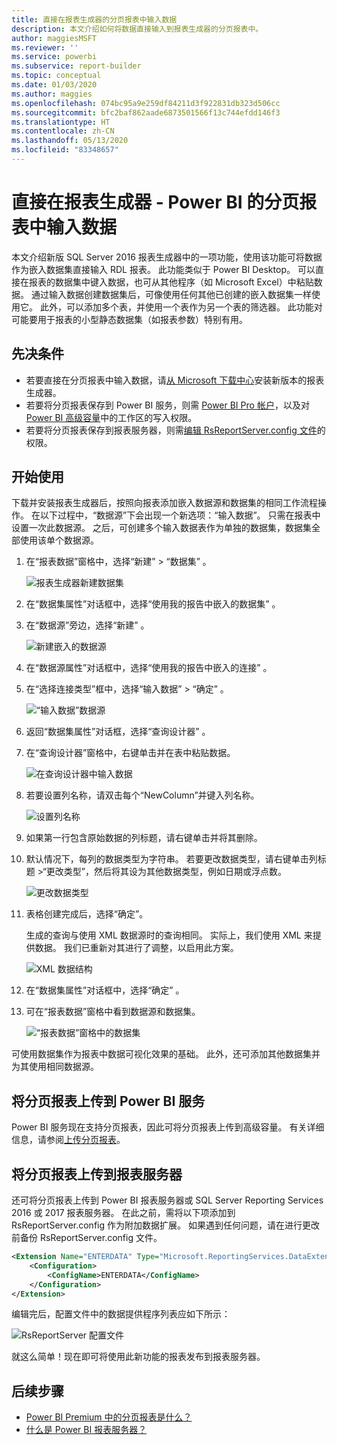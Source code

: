```yaml
---
title: 直接在报表生成器的分页报表中输入数据
description: 本文介绍如何将数据直接输入到报表生成器的分页报表中。
author: maggiesMSFT
ms.reviewer: ''
ms.service: powerbi
ms.subservice: report-builder
ms.topic: conceptual
ms.date: 01/03/2020
ms.author: maggies
ms.openlocfilehash: 074bc95a9e259df84211d3f922831db323d506cc
ms.sourcegitcommit: bfc2baf862aade6873501566f13c744efdd146f3
ms.translationtype: HT
ms.contentlocale: zh-CN
ms.lasthandoff: 05/13/2020
ms.locfileid: "83348657"
---
```

# <a name="enter-data-directly-in-a-paginated-report-in-report-builder---power-bi"></a>直接在报表生成器 - Power BI 的分页报表中输入数据

本文介绍新版 SQL Server 2016 报表生成器中的一项功能，使用该功能可将数据作为嵌入数据集直接输入 RDL 报表。  此功能类似于 Power BI Desktop。 可以直接在报表的数据集中键入数据，也可从其他程序（如 Microsoft Excel）中粘贴数据。 通过输入数据创建数据集后，可像使用任何其他已创建的嵌入数据集一样使用它。 此外，可以添加多个表，并使用一个表作为另一个表的筛选器。 此功能对可能要用于报表的小型静态数据集（如报表参数）特别有用。
 
## <a name="prerequisites"></a>先决条件

- 若要直接在分页报表中输入数据，请[从 Microsoft 下载中心](https://www.microsoft.com/download/details.aspx?id=53613)安装新版本的报表生成器。 
- 若要将分页报表保存到 Power BI 服务，则需 [Power BI Pro 帐户](../fundamentals/service-self-service-signup-for-power-bi.md)，以及对 [Power BI 高级容量](../admin/service-premium-what-is.md)中的工作区的写入权限。
- 若要将分页报表保存到报表服务器，则需[编辑 RsReportServer.config 文件](#upload-the-paginated-report-to-a-report-server)的权限。

## <a name="get-started"></a>开始使用

下载并安装报表生成器后，按照向报表添加嵌入数据源和数据集的相同工作流程操作。 在以下过程中，“数据源”下会出现一个新选项：“输入数据”。  只需在报表中设置一次此数据源。 之后，可创建多个输入数据表作为单独的数据集，数据集全部使用该单个数据源。

1. 在“报表数据”窗格中，选择“新建” > “数据集”  。

    ![报表生成器新建数据集](media/paginated-reports-enter-data/paginated-new-dataset.png)

1. 在“数据集属性”对话框中，选择“使用我的报告中嵌入的数据集” 。

1. 在“数据源”旁边，选择“新建” 。

    ![新建嵌入的数据源](media/paginated-reports-enter-data/paginated-new-data-source.png)

1. 在“数据源属性”对话框中，选择“使用我的报告中嵌入的连接” 。
2. 在“选择连接类型”框中，选择“输入数据” > “确定”  。

    ![“输入数据”数据源](media/paginated-reports-enter-data/paginated-data-source-properties-enter-data.png)

1. 返回“数据集属性”对话框，选择“查询设计器” 。
2. 在“查询设计器”窗格中，右键单击并在表中粘贴数据。

    ![在查询设计器中输入数据](media/paginated-reports-enter-data/paginated-enter-data.png)

1. 若要设置列名称，请双击每个“NewColumn”并键入列名称。

    ![设置列名称](media/paginated-reports-enter-data/paginated-column-name.png)

1. 如果第一行包含原始数据的列标题，请右键单击并将其删除。
    
9. 默认情况下，每列的数据类型为字符串。 若要更改数据类型，请右键单击列标题 >“更改类型”，然后将其设为其他数据类型，例如日期或浮点数。

    ![更改数据类型](media/paginated-reports-enter-data/paginated-data-type.png)

1. 表格创建完成后，选择“确定”。  

    生成的查询与使用 XML 数据源时的查询相同。 实际上，我们使用 XML 来提供数据。  我们已重新对其进行了调整，以启用此方案。

    ![XML 数据结构](media/paginated-reports-enter-data/paginated-xml-data.png)

12. 在“数据集属性”对话框中，选择“确定” 。

13. 可在“报表数据”窗格中看到数据源和数据集。

    ![“报表数据”窗格中的数据集](media/paginated-reports-enter-data/paginated-report-data-pane.png)

可使用数据集作为报表中数据可视化效果的基础。 此外，还可添加其他数据集并为其使用相同数据源。

## <a name="upload-the-paginated-report-to-the-power-bi-service"></a>将分页报表上传到 Power BI 服务

Power BI 服务现在支持分页报表，因此可将分页报表上传到高级容量。 有关详细信息，请参阅[上传分页报表](paginated-reports-save-to-power-bi-service.md)。

## <a name="upload-the-paginated-report-to-a-report-server"></a>将分页报表上传到报表服务器

还可将分页报表上传到 Power BI 报表服务器或 SQL Server Reporting Services 2016 或 2017 报表服务器。 在此之前，需将以下项添加到 RsReportServer.config 作为附加数据扩展。 如果遇到任何问题，请在进行更改前备份 RsReportServer.config 文件。

```xml
<Extension Name="ENTERDATA" Type="Microsoft.ReportingServices.DataExtensions.XmlDPConnection,Microsoft.ReportingServices.DataExtensions">
    <Configuration>
        <ConfigName>ENTERDATA</ConfigName>
    </Configuration>
</Extension>
```

编辑完后，配置文件中的数据提供程序列表应如下所示：

![RsReportServer 配置文件](media/paginated-reports-enter-data/paginated-rsreportserver-config-file.png)

就这么简单！现在即可将使用此新功能的报表发布到报表服务器。

## <a name="next-steps"></a>后续步骤

- [Power BI Premium 中的分页报表是什么？](paginated-reports-report-builder-power-bi.md)
- [什么是 Power BI 报表服务器？](../report-server/get-started.md)
